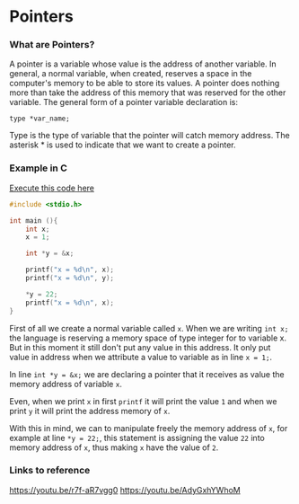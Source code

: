 # Pointers

### What are Pointers?
A pointer is a variable whose value is the address of another variable. 
In general, a normal variable, when created, reserves a space in the computer's memory to be able to store its values.
A pointer does nothing more than take the address of this memory that was reserved for the other variable.
The general form of a pointer variable declaration is:
```
type *var_name;
```

Type is the type of variable that the pointer will catch memory address. The asterisk * is used to indicate that we want to create a pointer.

### Example in C
[Execute this code here](/_definition)
```c
#include <stdio.h>

int main (){
    int x;
    x = 1;

    int *y = &x;

    printf("x = %d\n", x);
    printf("x = %d\n", y);

    *y = 22;
    printf("x = %d\n", x);    
}
```

First of all we create a normal variable called `x`. When we are writing `int x;` the language is reserving a memory space of type integer for to variable x. But in this moment it still don't put any value in this address. It only put value in address when we attribute a value to variable as in line `x = 1;`.

In line `int *y = &x;` we are declaring a pointer that it receives as value the memory address of variable `x`.

Even, when we print `x` in first `printf` it will print the value `1` and when we print `y` it will print the address memory of `x`.

With this in mind, we can to manipulate freely the memory address of `x`, for example at line `*y = 22;`, this statement is assigning the value `22` into memory address of `x`,
thus making `x` have the value of `2`.


### Links to reference
https://youtu.be/r7f-aR7vgg0
https://youtu.be/AdyGxhYWhoM
